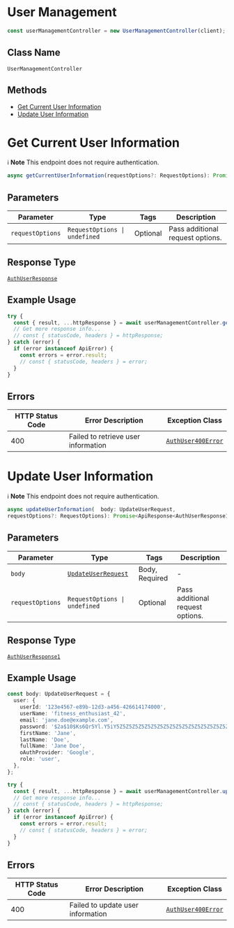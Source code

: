 # User Management

```ts
const userManagementController = new UserManagementController(client);
```

## Class Name

`UserManagementController`

## Methods

* [Get Current User Information](../../doc/controllers/user-management.md#get-current-user-information)
* [Update User Information](../../doc/controllers/user-management.md#update-user-information)


# Get Current User Information

:information_source: **Note** This endpoint does not require authentication.

```ts
async getCurrentUserInformation(requestOptions?: RequestOptions): Promise<ApiResponse<AuthUserResponse>>
```

## Parameters

| Parameter | Type | Tags | Description |
|  --- | --- | --- | --- |
| `requestOptions` | `RequestOptions \| undefined` | Optional | Pass additional request options. |

## Response Type

[`AuthUserResponse`](../../doc/models/auth-user-response.md)

## Example Usage

```ts
try {
  const { result, ...httpResponse } = await userManagementController.getCurrentUserInformation();
  // Get more response info...
  // const { statusCode, headers } = httpResponse;
} catch (error) {
  if (error instanceof ApiError) {
    const errors = error.result;
    // const { statusCode, headers } = error;
  }
}
```

## Errors

| HTTP Status Code | Error Description | Exception Class |
|  --- | --- | --- |
| 400 | Failed to retrieve user information | [`AuthUser400Error`](../../doc/models/auth-user-400-error.md) |


# Update User Information

:information_source: **Note** This endpoint does not require authentication.

```ts
async updateUserInformation(  body: UpdateUserRequest,
requestOptions?: RequestOptions): Promise<ApiResponse<AuthUserResponse1>>
```

## Parameters

| Parameter | Type | Tags | Description |
|  --- | --- | --- | --- |
| `body` | [`UpdateUserRequest`](../../doc/models/update-user-request.md) | Body, Required | - |
| `requestOptions` | `RequestOptions \| undefined` | Optional | Pass additional request options. |

## Response Type

[`AuthUserResponse1`](../../doc/models/auth-user-response-1.md)

## Example Usage

```ts
const body: UpdateUserRequest = {
  user: {
    userId: '123e4567-e89b-12d3-a456-426614174000',
    userName: 'fitness_enthusiast_42',
    email: 'jane.doe@example.com',
    password: '$2a$10$Ks6Qr5Yl.Y5iY5Z5Z5Z5Z5Z5Z5Z5Z5Z5Z5Z5Z5Z5Z5Z5Z5Z5Z5',
    firstName: 'Jane',
    lastName: 'Doe',
    fullName: 'Jane Doe',
    oAuthProvider: 'Google',
    role: 'user',
  },
};

try {
  const { result, ...httpResponse } = await userManagementController.updateUserInformation(body);
  // Get more response info...
  // const { statusCode, headers } = httpResponse;
} catch (error) {
  if (error instanceof ApiError) {
    const errors = error.result;
    // const { statusCode, headers } = error;
  }
}
```

## Errors

| HTTP Status Code | Error Description | Exception Class |
|  --- | --- | --- |
| 400 | Failed to update user information | [`AuthUser400Error`](../../doc/models/auth-user-400-error.md) |

